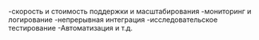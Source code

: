 -скорость и стоимость поддержки и масштабирования
-мониторинг и логирование
-непрерывная интеграция
-исследовательское тестирование
-Автоматизация 
и т.д.